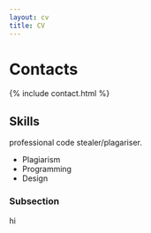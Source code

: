 ```yaml
---
layout: cv
title: CV
---
```


# Contacts

{% include contact.html %}

## Skills

professional code stealer/plagariser.

* Plagiarism
* Programming
* Design  

### Subsection

hi
